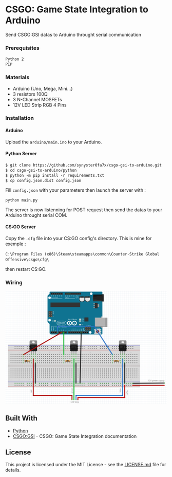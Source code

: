 # CSGO: Game State Integration to Arduino

Send CSGO:GSI datas to Arduino throught serial communication

### Prerequisites

```
Python 2
PIP
```

### Materials

* Arduino (Uno, Mega, Mini...)
* 3 resistors 100Ω
* 3 N-Channel MOSFETs
* 12V LED Strip RGB 4 Pins

### Installation

#### Arduino

Upload the `arduino/main.ino` to your Arduino.

#### Python Server

```
$ git clone https://github.com/synyster0fa7x/csgo-gsi-to-arduino.git
$ cd csgo-gsi-to-arduino/python
$ python -m pip install -r requirements.txt
$ cp config.json.dist config.json
```

Fill `config.json` with your parameters then launch the server with :

```
python main.py
```

The server is now listenning for POST request then send the datas to your Arduino throught serial COM.


#### CS:GO Server

Copy the `.cfg` file into your CS:GO config's directory. This is mine for exemple : 

`C:\Program Files (x86)\Steam\steamapps\common\Counter-Strike Global Offensive\csgo\cfg\` 

then restart CS:GO.

### Wiring

![csgo gsi led strip arduino](arduino/wiring.png)

## Built With

* [Python](https://www.python.org/)
* [CSGO:GSI](https://developer.valvesoftware.com/wiki/Counter-Strike:_Global_Offensive_Game_State_Integration) - CSGO: Game State Integration documentation

## License

This project is licensed under the MIT License - see the [LICENSE.md](LICENSE.md) file for details.
